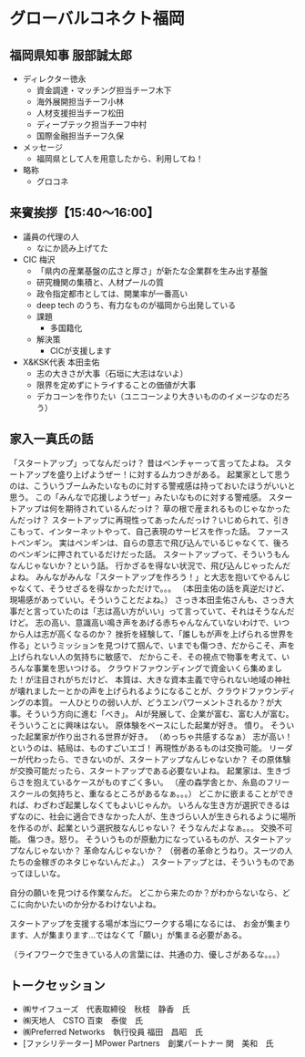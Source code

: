 # グローバルコネクト福岡
## 福岡県知事 服部誠太郎
- ディレクター徳永
  - 資金調達・マッチング担当チーフ木下
  - 海外展開担当チーフ小林
  - 人材支援担当チーフ松田
  - ディープテック担当チーフ中村
  - 国際金融担当チーフ久保
- メッセージ
  - 福岡県として人を用意したから、利用してね！
- 略称
  - グロコネ

## 来賓挨拶【15:40～16:00】
- 議員の代理の人
  - なにか読み上げてた
- CIC 梅沢
  - 「県内の産業基盤の広さと厚さ」が新たな企業群を生み出す基盤
  - 研究機関の集積と、人材プールの質
  - 政令指定都市としては、開業率が一番高い
  - deep tech のうち、有力なものが福岡から出発している
  - 課題
    - 多国籍化
  - 解決策
    - CICが支援します
- X&KSK代表 本田圭佑
  - 志の大きさが大事（石垣に大志はないよ）
  - 限界を定めずにトライすることの価値が大事
  - デカコーンを作りたい（ユニコーンより大きいもののイメージなのだろう）

## 家入一真氏の話
「スタートアップ」ってなんだっけ？
昔はベンチャーって言ってたよね。
スタートアップを盛り上げようぜー！に対するムカつきがある。
起業家として思うのは、こういうブームみたいなものに対する警戒感は持っておいたほうがいいと思う。
この「みんなで応援しようぜー」みたいなものに対する警戒感。
スタートアップは何を期待されているんだっけ？
草の根で産まれるものじゃなかったんだっけ？
スタートアップに再現性ってあったんだっけ？いじめられて、引きこもって、インターネットやって、自己表現のサービスを作った話。
ファーストペンギン。
実はペンギンは、自らの意志で飛び込んでいるじゃなくて、後ろのペンギンに押されているだけだった話。
スタートアップって、そういうもんなんじゃないか？という話。
行かざるを得ない状況で、飛び込んじゃったんだよね。
みんながみんな「スタートアップを作ろう！」と大志を抱いてやるんじゃなくて、そうせざるを得なかっただけで。。。
（本田圭佑の話を真逆だけど、現場感があっていい。そういうことだよね。）
さっき本田圭佑さんも、さっき大事だと言っていたのは「志は高い方がいい」って言っていて、それはそうなんだけど。
志の高い、意識高い鳴き声をあげる赤ちゃんなんていないわけで、いつから人は志が高くなるのか？
挫折を経験して、「誰しもが声を上げられる世界を作る」というミッションを見つけて掴んで、いまでも傷つき、だからこそ、声を上げられない人の気持ちに敏感で、
だからこそ、その視点で物事を考えて、いろんな事業を思いつける。
クラウドファウンディングで資金いくら集めました！が注目されがちだけど、
本質は、大きな資本主義で守られない地域の神社が壊れましたーとかの声を上げられるようになることが、クラウドファウンディングの本質。
一人ひとりの弱い人が、どうエンパワーメントされるか？が大事。そういう方向に進む「べき」。
AIが発展して、企業が富む、富む人が富む。そういうことに興味はない。
原体験をベースにした起業が好き。
憤り。
そういった起業家が作り出される世界が好き。
（めっちゃ共感するなぁ）
志が高い！というのは、結局は、ものすごいエゴ！
再現性があるものは交換可能。
リーダーが代わったら、できないのが、スタートアップなんじゃないか？
その原体験が交換可能だったら、スタートアップである必要ないよね。
起業家は、生きづらさを抱えているケースがものすごく多い。
（産の森学舎とか、糸島のフリースクールの気持ちと、重なるところがあるなぁ。。。）
どこかに嵌まることができれば、わざわざ起業しなくてもよいじゃんか。
いろんな生き方が選択できるはずなのに、社会に適合できなかった人が、生きづらい人が生きられるように場所を作るのが、起業という選択肢なんじゃない？
そうなんだよなぁ。。。
交換不可能。
傷つき。怒り。
そういうものが原動力になっているものが、スタートアップなんじゃないか？
革命なんじゃないか？
（弱者の革命とうねり。スーツの人たちの金稼ぎのネタじゃないんだよ。）
スタートアップとは、そういうものであってほしいな。

自分の願いを見つける作業なんだ。
どこから来たのか？がわからないなら、どこに向かいたいのか分かるわけないよね。

スタートアップを支援する場が本当にワークする場になるには、
お金が集まります、人が集まります...ではなくて「願い」が集まる必要がある。

（ライフワークで生きている人の言葉には、共通の力、優しさがあるな。。。）

## トークセッション
- ㈱サイフューズ　代表取締役　秋枝　静香　氏
- ㈱天地人　CSTO 百束　泰俊　氏
- ㈱Preferred Networks　執行役員 福田　昌昭　氏
- [ファシリテーター] MPower Partners　創業パートナー 関　美和　氏




